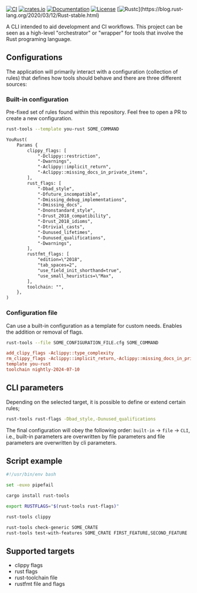 [![CI](https://github.com/c410-f3r/rust-tools/workflows/CI/badge.svg)](https://github.com/c410-f3r/rust-tools/actions?query=workflow%3ACI)
[![crates.io](https://img.shields.io/crates/v/rust-tools.svg)](https://crates.io/crates/rust-tools)
[![Documentation](https://docs.rs/rust-tools/badge.svg)](https://docs.rs/rust-tools)
[![License](https://img.shields.io/badge/license-APACHE2-blue.svg)](./LICENSE)
[![Rustc](https://img.shields.io/badge/rustc-stable-lightgray")](https://blog.rust-lang.org/2020/03/12/Rust-stable.html)

A CLI intended to aid development and CI workflows. This project can be seen as a high-level "orchestrator" or "wrapper" for tools that involve the Rust programing language.

## Configurations

The application will primarily interact with a configuration (collection of rules) that defines how tools should behave and there are three different sources:

### Built-in configuration

Pre-fixed set of rules found within this repository. Feel free to open a PR to create a new configuration.

```bash
rust-tools --template you-rust SOME_COMMAND
```

```txt
YouRust(
    Params {
        clippy_flags: [
            "-Dclippy::restriction",
            "-Dwarnings",
            "-Aclippy::implicit_return",
            "-Aclippy::missing_docs_in_private_items",
        ],
        rust_flags: [
            "-Dbad_style",
            "-Dfuture_incompatible",
            "-Dmissing_debug_implementations",
            "-Dmissing_docs",
            "-Dnonstandard_style",
            "-Drust_2018_compatibility",
            "-Drust_2018_idioms",
            "-Dtrivial_casts",
            "-Dunused_lifetimes",
            "-Dunused_qualifications",
            "-Dwarnings",
        ],
        rustfmt_flags: [
            "edition=\"2018",
            "tab_spaces=2",
            "use_field_init_shorthand=true",
            "use_small_heuristics=\"Max",
        ],
        toolchain: "",
    },
)
```

### Configuration file

Can use a built-in configuration as a template for custom needs. Enables the addition or removal of flags.

```bash
rust-tools --file SOME_CONFIGURATION_FILE.cfg SOME_COMMAND
```

```ini
add_clipy_flags -Aclippy::type_complexity
rm_clippy_flags -Aclippy::implicit_return,-Aclippy::missing_docs_in_private_items
template you-rust
toolchain nightly-2024-07-10
```

## CLI parameters

Depending on the selected target, it is possible to define or extend certain rules;

```bash
rust-tools rust-flags -Dbad_style,-Dunused_qualifications
```

The final configuration will obey the following order: `built-in` -> `file` -> `CLI`, i.e., built-in parameters are overwritten by file parameters and file parameters are overwritten by cli parameters.

## Script example

```bash
#!/usr/bin/env bash

set -euxo pipefail

cargo install rust-tools

export RUSTFLAGS="$(rust-tools rust-flags)"

rust-tools clippy

rust-tools check-generic SOME_CRATE
rust-tools test-with-features SOME_CRATE FIRST_FEATURE,SECOND_FEATURE
```

## Supported targets

- clippy flags
- rust flags
- rust-toolchain file
- rustfmt file and flags

